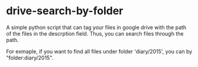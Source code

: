 # drive-search-by-folder

A simple python script that can tag your files in google drive with the path of the files in the descrption field. Thus, you can search files through the path. 

For exmaple, if you want to find all files under folder 'diary/2015', you can by "folder:diary/2015".
